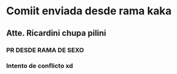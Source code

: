 # Comiit enviada desde rama kaka
## Atte. Ricardini chupa pilini
### PR DESDE RAMA DE SEXO 
### Intento de conflicto xd